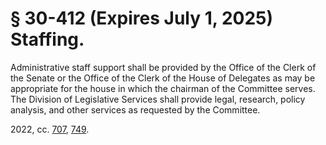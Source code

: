 # § 30-412  (Expires July 1, 2025) Staffing.

<p>Administrative staff support shall be provided by the Office of the Clerk of the Senate or the Office of the Clerk of the House of Delegates as may be appropriate for the house in which the chairman of the Committee serves. The Division of Legislative Services shall provide legal, research, policy analysis, and other services as requested by the Committee.</p><p>2022, cc. <a href='http://lis.virginia.gov/cgi-bin/legp604.exe?221+ful+CHAP0707'>707</a>, <a href='http://lis.virginia.gov/cgi-bin/legp604.exe?221+ful+CHAP0749'>749</a>.</p>
